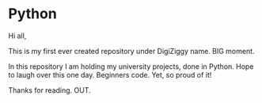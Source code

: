 # Python
Hi all,  

This is my first ever created repository under DigiZiggy name. BIG moment. 

In this repository I am holding my university projects, done in Python. 
Hope to laugh over this one day. Beginners code. Yet, so proud of it!  

Thanks for reading.  OUT.
